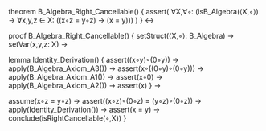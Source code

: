 theorem B_Algebra_Right_Cancellable() {
  assert(
    ∀X,∀◦: (isB_Algebra(⟨X,◦⟩) →
    ∀x,y,z ∈ X: ((x◦z = y◦z) → (x = y)))
  )
} ↔

proof B_Algebra_Right_Cancellable() {
  setStruct(⟨X,◦⟩: B_Algebra) →
  setVar(x,y,z: X) →
  
  lemma Identity_Derivation() {
    assert((x◦y)◦(0◦y)) →
    apply(B_Algebra_Axiom_A3()) →
    assert(x◦((0◦y)◦(0◦y))) →
    apply(B_Algebra_Axiom_A1()) →
    assert(x◦0) →
    apply(B_Algebra_Axiom_A2()) →
    assert(x)
  } →

  assume(x◦z = y◦z) →
  assert((x◦z)◦(0◦z) = (y◦z)◦(0◦z)) →
  apply(Identity_Derivation()) →
  assert(x = y) →
  conclude(isRightCancellable(◦,X))
}